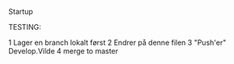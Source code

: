 Startup 
 
TESTING:

 1 Lager en branch lokalt først
 2 Endrer på denne filen
 3 "Push'er" Develop.Vilde
 4 merge to master